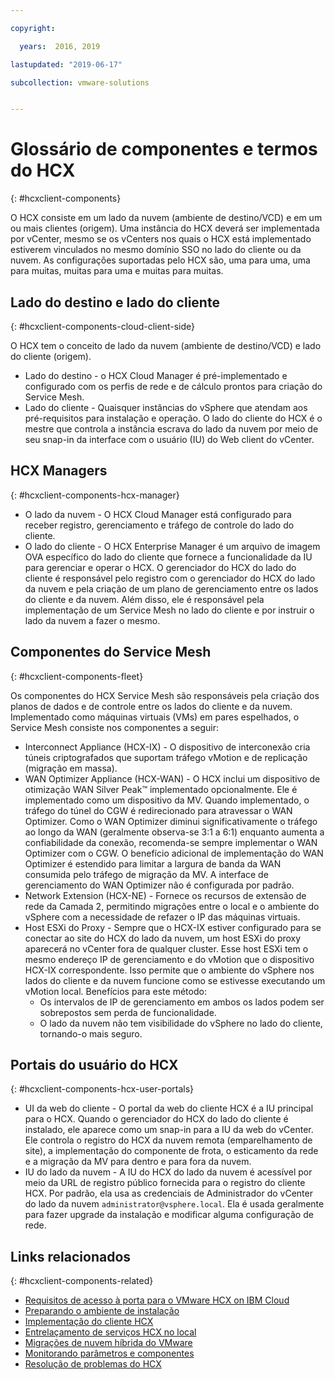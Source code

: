 ```yaml
---

copyright:

  years:  2016, 2019

lastupdated: "2019-06-17"

subcollection: vmware-solutions


---
```


# Glossário de componentes e termos do HCX
{: #hcxclient-components}

O HCX consiste em um lado da nuvem (ambiente de destino/VCD) e em um ou mais clientes (origem). Uma instância do HCX deverá ser implementada por vCenter, mesmo se os
vCenters nos quais o HCX está implementado estiverem vinculados no mesmo domínio SSO no
lado do cliente ou da nuvem. As configurações suportadas pelo HCX são, uma para uma,
uma para muitas, muitas para uma e muitas para muitas.

## Lado do destino e lado do cliente
{: #hcxclient-components-cloud-client-side}

O HCX tem o conceito de lado da nuvem (ambiente de destino/VCD) e lado do cliente (origem).

- Lado do destino - o HCX Cloud Manager é pré-implementado e configurado com os perfis de rede e de cálculo prontos para criação do Service Mesh.  
- Lado do cliente - Quaisquer instâncias do vSphere que atendam aos pré-requisitos
para instalação e operação. O lado do cliente do HCX é o mestre que
controla a instância escrava do lado da nuvem por meio de seu snap-in da interface com o usuário (IU) do Web client
do vCenter.

## HCX Managers
{: #hcxclient-components-hcx-manager}

- O lado da nuvem - O HCX Cloud Manager está configurado para receber registro, gerenciamento e tráfego de controle do lado do cliente.
- O lado do cliente - O HCX Enterprise Manager é um arquivo de imagem OVA específico do lado do cliente que fornece a funcionalidade da IU para gerenciar e operar o HCX. O
gerenciador do HCX do lado do cliente é responsável pelo registro com o gerenciador do HCX
do lado da nuvem e pela criação de um plano de gerenciamento entre os lados do cliente e
da nuvem. Além disso, ele é responsável pela implementação de um Service Mesh no lado do cliente e por instruir o lado da nuvem a fazer o mesmo.

## Componentes do Service Mesh
{: #hcxclient-components-fleet}

Os componentes do HCX Service Mesh são responsáveis pela criação dos planos de dados e de controle entre os lados do cliente e da nuvem. Implementado como máquinas virtuais (VMs) em pares espelhados, o Service Mesh consiste nos componentes a seguir:

- Interconnect Appliance (HCX-IX) - O dispositivo de interconexão cria túneis criptografados que suportam tráfego vMotion e de replicação (migração em massa).
- WAN Optimizer Appliance (HCX-WAN) - O HCX inclui um dispositivo de otimização WAN Silver Peak™ implementado opcionalmente. Ele é implementado como um dispositivo da MV. Quando implementado,
o tráfego do túnel do CGW é redirecionado para atravessar o WAN Optimizer. Como o WAN Optimizer diminui significativamente o tráfego ao longo da WAN
(geralmente observa-se 3:1 a 6:1) enquanto aumenta a confiabilidade da conexão,
recomenda-se sempre implementar o WAN Optimizer com o CGW. O
benefício adicional de implementação do WAN Optimizer é estendido para limitar a
largura de banda da WAN consumida pelo tráfego de migração da MV. A interface de
gerenciamento do WAN Optimizer não é configurada por padrão.
- Network Extension (HCX-NE) - Fornece os recursos de extensão de rede da Camada 2, permitindo migrações entre o local e o ambiente do vSphere com a necessidade de refazer o IP das máquinas virtuais.
- Host ESXi do Proxy - Sempre que o HCX-IX estiver configurado para se conectar ao site do HCX do lado da nuvem, um host ESXi do proxy aparecerá no vCenter fora de qualquer cluster. Esse host ESXi tem o mesmo endereço IP de gerenciamento e do vMotion que o dispositivo HCX-IX correspondente. Isso permite que o ambiente do
vSphere nos lados do cliente e da nuvem funcione como se estivesse
executando um vMotion local. Benefícios para este método:
  - Os intervalos de IP de gerenciamento em ambos os lados podem ser sobrepostos
sem perda de funcionalidade.
  - O lado da nuvem não tem visibilidade do vSphere no lado do cliente, tornando-o mais seguro.

## Portais do usuário do HCX
{: #hcxclient-components-hcx-user-portals}

- UI da web do cliente - O portal da web do cliente HCX é a IU principal para o HCX. Quando o gerenciador do HCX do lado do cliente é instalado, ele
aparece como um snap-in para a IU da web do vCenter. Ele controla o registro
do HCX da nuvem remota (emparelhamento de site), a implementação do componente de frota, o esticamento da rede e a migração da MV para dentro e para fora da nuvem.
- IU do lado da nuvem - A IU do HCX do lado da nuvem é acessível por meio da URL de registro
público fornecida para o registro do cliente HCX. Por padrão, ela usa as credenciais de Administrador do vCenter do lado da nuvem `administrator@vsphere.local`. Ela é usada geralmente para fazer upgrade da
instalação e modificar alguma configuração de rede.

## Links relacionados
{: #hcxclient-components-related}

* [Requisitos de acesso à porta para o VMware HCX on IBM Cloud](/docs/services/vmwaresolutions/services?topic=vmware-solutions-hcx-archi-port-req)
* [Preparando o ambiente de instalação](/docs/services/vmwaresolutions/services?topic=vmware-solutions-hcxclient-planning-prep-install)
* [Implementação do cliente HCX](/docs/services/vmwaresolutions/services?topic=vmware-solutions-hcxclient-vcs-client-deployment)
* [Entrelaçamento de serviços HCX no local](/docs/services/vmwaresolutions/services?topic=vmware-solutions-hcxclient-vcs-mesh-deployment)
* [Migrações de nuvem híbrida do VMware](/docs/services/vmwaresolutions/services?topic=vmware-solutions-hcxclient-migrations)
* [Monitorando parâmetros e componentes](/docs/services/vmwaresolutions/services?topic=vmware-solutions-hcxclient-monitoring)
* [Resolução de problemas do HCX](/docs/services/vmwaresolutions/services?topic=vmware-solutions-hcxclient-troubleshooting)
